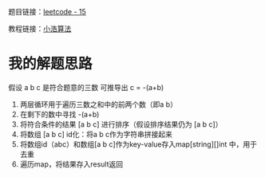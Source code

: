 题目链接：[leetcode - 15](https://leetcode-cn.com/problems/3sum/)

教程链接：[小浩算法](https://www.geekxh.com/1.0.%E6%95%B0%E7%BB%84%E7%B3%BB%E5%88%97/008.html)

# 我的解题思路
假设 a b c 是符合题意的三数 可推导出 c = -(a+b)
1. 两层循环用于遍历三数之和中的前两个数（即a b）
2. 在剩下的数中寻找 -(a+b) 
3. 将符合条件的结果 [a b c] 进行排序（假设排序结果仍为 [a b c]）
4. 将数组 [a b c] id化：将a b c作为字符串拼接起来
5. 将数组id（abc）和数组[a b c]作为key-value存入map[string][]int 中，用于去重
6. 遍历map，将结果存入result返回